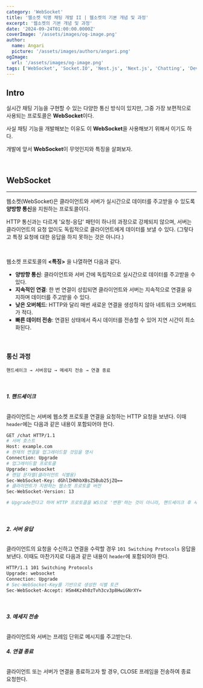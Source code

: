 ```yaml
---
category: 'WebSocket'
title: '웹소켓 익명 채팅 개발 II | 웹소켓의 기본 개념 및 과정'
excerpt: '웹소켓의 기본 개념 및 과정'
date: '2024-09-24T01:00:00.0000Z'
coverImage: '/assets/images/og-image.png'
author:
  name: Angari
  picture: '/assets/images/authors/angari.png'
ogImage:
  url: '/assets/images/og-image.png'
tags: ['WebSocket', 'Socket.IO', 'Nest.js', 'Next.js', 'Chatting', 'Dev Log', 'Cola Chat']
---
```


## **Intro**

실시간 채팅 기능을 구현할 수 있는 다양한 통신 방식이 있지만,
그중 가장 보편적으로 사용되는 프로토콜은 **WebSocket**이다.

사실 채팅 기능을 개발해보는 이유도 이 **WebSocket**을 사용해보기 위해서 이기도 하다.

개발에 앞서 **WebSocket**이 무엇인지와 특징을 살펴보자.

<br>

## **WebSocket**
---

웹소켓(WebSocket)은 클라이언트와 서버가 실시간으로 데이터를 주고받을 수 있도록 **양방향 통신**을 지원하는 프로토콜이다.

HTTP 통신과는 다르게 '요청-응답' 패턴이 하나의 과정으로 강제되지 않으며, 서버는 클라이언트의 요청 없이도 독립적으로 클라이언트에게 데이터를 보낼 수 있다. (그렇다고 특정 요청에 대한 응답을 하지 못하는 것은 아니다.)

<br>

웹소켓 프로토콜의 **<특징>** 을 나열하면 다음과 같다.

-	**양방향 통신**: 클라이언트와 서버 간에 독립적으로 실시간으로 데이터를 주고받을 수 있다.
-	**지속적인 연결**: 한 번 연결이 성립되면 클라이언트와 서버는 지속적으로 연결을 유지하며 데이터를 주고받을 수 있다.
-	**낮은 오버헤드**: HTTP와 달리 매번 새로운 연결을 생성하지 않아 네트워크 오버헤드가 적다.
-	**빠른 데이터 전송**: 연결된 상태에서 즉시 데이터를 전송할 수 있어 지연 시간이 최소화된다.

<br>

### **통신 과정**
```
핸드셰이크 → 서버응답 → 메세지 전송 → 연결 종료
```

<br>

###### **1. 핸드셰이크**

클라이언트는 서버에 웹소켓 프로토콜 연결을 요청하는 HTTP 요청을 보낸다. 이때 `header`에는 다음과 같은 내용이 포함되어야 한다.

```zsh
GET /chat HTTP/1.1
# 서버 호스트
Host: example.com
# 현재의 연결을 업그레이드할 것임을 명시
Connection: Upgrade
# 업그레이드할 프로토콜
Upgrade: websocket
# 랜덤 문자열(클라이언트 식별용)
Sec-WebSocket-Key: dGhlIHNhbXBsZSBub25jZQ==
# 클라이언트가 지원하는 웹소켓 프로토콜 버전
Sec-WebSocket-Version: 13

# Upgrade한다고 하여 HTTP 프로토콜을 WS으로 '변환'하는 것이 아니라, 핸드셰이크 후 새로운 웹소켓 연결을 생성하는 것일 뿐이다.
```

<br>

###### **2. 서버 응답**

클라이언트의 요청을 수신하고 연결을 수락할 경우 `101 Switching Protocols` 응답을 보낸다. 이때도 마찬가지로 다음과 같은 내용이 `header`에 포함되어야 한다.

```zsh
HTTP/1.1 101 Switching Protocols
Upgrade: websocket
Connection: Upgrade
# Sec-WebSocket-Key를 기반으로 생성한 식별 토큰
Sec-WebSocket-Accept: HSm4Kz4h0zTvh3cv3p8HwiGNrXY=
```

<br>

###### **3. 메세지 전송**

클라이언트와 서버는 프레임 단위로 메시지를 주고받는다.

###### **4. 연결 종료**
클라이언트 또는 서버가 연결을 종료하고자 할 경우, CLOSE 프레임을 전송하여 종료 요청한다.
